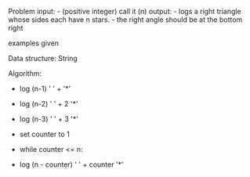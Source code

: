 Problem
input: - (positive integer) call it (n)
output: - logs a right triangle whose sides each have n stars. 
        - the right angle should be at the bottom right

examples given

Data structure: String

Algorithm:
- log (n-1) ' ' + '*'
- log (n-2) ' ' + 2 '*'
- log (n-3) ' ' + 3 '*'

- set counter to 1
- while counter <= n:
 - log (n - counter) ' ' + counter '*'